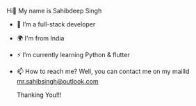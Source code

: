 Hi👋 My name is  Sahibdeep Singh

- 👀 I’m a full-stack developer
- 🌍  I'm from India
- ⚡ I’m currently learning Python & flutter
- 📫 How to reach me? Well, you can contact me on my mailId mr.sahibsingh@outlook.com

  Thanking You!!!
<!---
mrSahibdeepSingh/mrSahibdeepSingh is a ✨ special ✨ repository because its `README.md` (this file) appears on your GitHub profile.
You can click the Preview link to take a look at your changes.
--->
